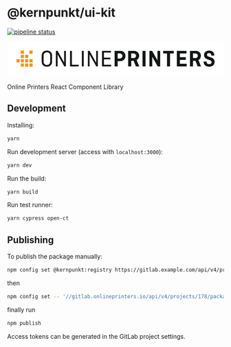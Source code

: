 # @kernpunkt/ui-kit

[![pipeline status](https://gitlab.onlineprinters.io/kernpunkt/ui-kit/badges/main/pipeline.svg)](https://gitlab.onlineprinters.io/kernpunkt/ui-kit/-/commits/main)

![OP_Logo](src/assets/op_logo_black.png)

Online Printers React Component Library

## Development

Installing:

```bash
yarn
```

Run development server (access with `localhost:3000`):

```bash
yarn dev
```

Run the build:

```bash
yarn build
```

Run test runner:

```bash
yarn cypress open-ct
```

## Publishing

To publish the package manually:

```bash
npm config set @kernpunkt:registry https://gitlab.example.com/api/v4/projects/178/packages/npm/
```

then

```bash
npm config set -- '//gitlab.onlineprinters.io/api/v4/projects/178/packages/npm/:_authToken' <project_access_token>
```

finally run

```bash
npm publish
```

Access tokens can be generated in the GitLab project settings.
